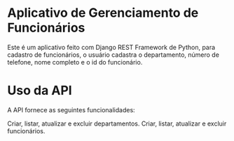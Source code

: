 # Aplicativo de Gerenciamento de Funcionários

Este é um aplicativo feito com Django REST Framework de Python, para cadastro de funcionários, o usuário cadastra o departamento, número de telefone, nome completo e o id do funcionário.

# Uso da API
A API fornece as seguintes funcionalidades:

Criar, listar, atualizar e excluir departamentos.
Criar, listar, atualizar e excluir funcionários.





